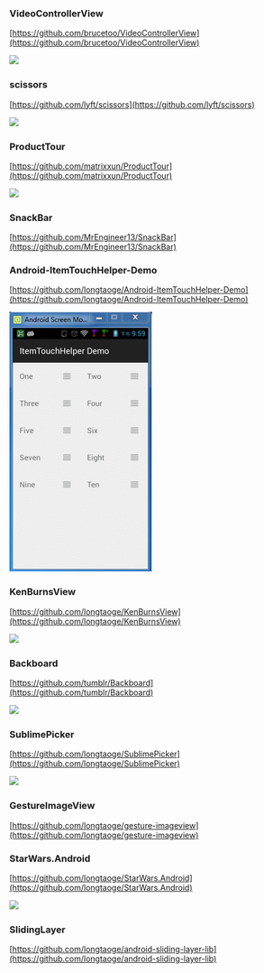 ### VideoControllerView ###

[https://github.com/brucetoo/VideoControllerView](https://github.com/brucetoo/VideoControllerView)

![](https://github.com/brucetoo/VideoControllerView/raw/master/demo.gif)

### scissors ###

[https://github.com/lyft/scissors](https://github.com/lyft/scissors)

![](https://github.com/lyft/scissors/raw/master/art/demo.gif)

### ProductTour ###

[https://github.com/matrixxun/ProductTour](https://github.com/matrixxun/ProductTour)


![](https://github.com/matrixxun/ProductTour/raw/master/art/run.gif)

### SnackBar ###

[https://github.com/MrEngineer13/SnackBar](https://github.com/MrEngineer13/SnackBar)



### Android-ItemTouchHelper-Demo ###

[https://github.com/longtaoge/Android-ItemTouchHelper-Demo](https://github.com/longtaoge/Android-ItemTouchHelper-Demo)

![](https://github.com/longtaoge/Android-ItemTouchHelper-Demo/blob/master/itemTouchHelper.gif)

### KenBurnsView ###

[https://github.com/longtaoge/KenBurnsView](https://github.com/longtaoge/KenBurnsView)

![](https://camo.githubusercontent.com/64d61cde0875bcfb1636821b2a121af56cc0ecca/687474703a2f2f7777772e70696374757265736861636b2e75732f696d616765732f31353532365f4b656e4275726e73566965772e676966)

### Backboard ###

[https://github.com/tumblr/Backboard](https://github.com/tumblr/Backboard)

![](https://github.com/longtaoge/DevelopmentNotes/blob/master/image/image.gif)


### SublimePicker ###
[https://github.com/longtaoge/SublimePicker](https://github.com/longtaoge/SublimePicker)


![](https://github.com/vikramkakkar/SublimePicker/raw/master/img/date_picker.png?raw=true)

### GestureImageView ###

[https://github.com/longtaoge/gesture-imageview](https://github.com/longtaoge/gesture-imageview)

### StarWars.Android ###

[https://github.com/longtaoge/StarWars.Android](https://github.com/longtaoge/StarWars.Android)

![](https://camo.githubusercontent.com/d67228f029a7bb7e547a1e071316ffc061d335d3/68747470733a2f2f79616c616e7469732e636f6d2f6d656469612f636f6e74656e742f636b656469746f722f323031352f31302f32302f737461725f776172732d73686f742e676966)

### SlidingLayer ###

[https://github.com/longtaoge/android-sliding-layer-lib](https://github.com/longtaoge/android-sliding-layer-lib)

